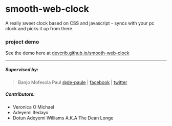 # smooth-web-clock
A really sweet clock based on CSS and javascript - syncs with your pc clock and picks it up from there.

### project demo
See the demo here at [devcrib.github.io/smooth-web-clock](https://devcrib.github.io/smooth-web-clock)

***

##### Supervised by:
>   Banjo Mofesola Paul [@de-paule](https://github.com/De-paule) | 
    [facebook](https://facebook.com/mofesolab) |
    [twitter](https://twitter.com/mpdepaule)

##### Contributors:
* Veronica O Michael
* Adeyemi Ifedayo
* Dotun Adeyemi Williams A.K.A The Dean Longe
